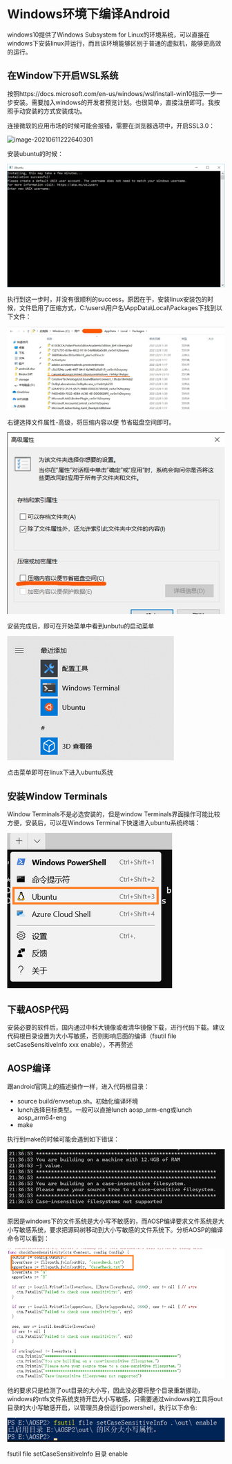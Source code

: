 # Windows环境下编译Android

windows10提供了Windows Subsystem for Linux的环境系统，可以直接在windows下安装linux并运行，而且该环境能够区别于普通的虚拟机，能够更高效的运行。

## 在Window下开启WSL系统

按照https://docs.microsoft.com/en-us/windows/wsl/install-win10指示一步一步安装。需要加入windows的开发者预览计划。也很简单，直接注册即可。我按照手动安装的方式安装成功。

连接微软的应用市场的时候可能会报错，需要在浏览器选项中，开启SSL3.0：

![image-20210611222640301](wsl\image-20210611222640301.png)

安装ubuntu的时候：

![Ubuntu unpacking in the Windows console](images\wsl\ubuntuinstall.png)

执行到这一步时，并没有很顺利的success，原因在于，安装linux安装包的时候，文件启用了压缩方式，C:\users\用户名\AppData\Local\Packages下找到以下文件：

![image-20210611221201626](images\wsl\image-20210611221201626.png)

右键选择文件属性-高级，将压缩内容以便 节省磁盘空间即可。

![image-20210611221806418](images\wsl\image-20210611221806418.png)

安装完成后，即可在开始菜单中看到unbutu的启动菜单

![image-20210611222236458](images\wsl\image-20210611222236458.png)

点击菜单即可在linux下进入ubuntu系统



## 安装Window Terminals

Window Terminals不是必选安装的，但是window Terminals界面操作可能比较方便，安装后，可以在Windows Terminal下快速进入ubuntu系统终端：

![image-20210611223016203](images\wsl\image-20210611223016203.png)

## 下载AOSP代码

安装必要的软件后，国内通过中科大镜像或者清华镜像下载，进行代码下载。建议代码根目录设置为大小写敏感，否则影响后面的编译（fsutil file setCaseSensitiveInfo xxx enable），不再赘述

## AOSP编译

跟android官网上的描述操作一样，进入代码根目录：

- source build/envsetup.sh。初始化编译环境
- lunch选择目标类型。一般可以直接lunch aosp_arm-eng或lunch aosp_arm64-eng
- make

执行到make的时候可能会遇到如下错误：

![image-20210611223627088](images\wsl\image-20210611223627088.png)

原因是windows下的文件系统是大小写不敏感的，而AOSP编译要求文件系统是大小写敏感系统，要求把源码树移动到大小写敏感的文件系统下。分析AOSP的编译命令可以看到：

![image-20210611223907521](images\wsl\image-20210611223907521.png)

他的要求只是检测了out目录的大小写，因此没必要将整个目录重新挪动，windows的ntfs文件系统支持开启大小写敏感，只需要通过windows的工具将out目录的大小写敏感开启，以管理员身份运行powershell，执行以下命令:

![image-20210611224439442](images\wsl\image-20210611224439442.png)

fsutil file setCaseSensitiveInfo 目录 enable



